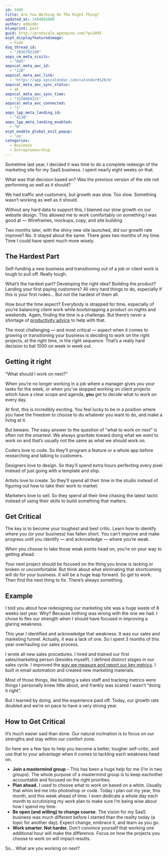 ```yaml
---
id: 3495
title: Are You Working On The Right Thing?
updated_at: 1404802800
author: adminbc
blueprint: post
guid: http://prodscale.wpengine.com/?p=3495
ecpt_displayfeaturedimage:
  - hide
dsq_thread_id:
  - "2826792199"
aops_cm_meta_visits:
  - "895"
aopscal_meta_aoc_id:
  - "120"
aopscal_meta_aoc_link:
  - 'https://app.opscalendar.com/calendar#120/m'
aopscal_meta_aoc_sync_status:
  - ok
aopscal_meta_aoc_sync_time:
  - "1538668131"
aopscal_meta_aoc_connected:
  - "1"
aops_lpp_meta_landing_id:
  - "4138"
aops_lpp_meta_landing_enabled:
  - "0"
ecpt_enable_global_exit_popup:
  - 'on'
categories:
  - Business
  - Entrepreneurship
---
```

Sometime last year, I decided it was time to do a complete redesign of the marketing site for my SaaS business. I spent nearly eight weeks on that.

What was that decision based on? Was the previous version of the site not performing as well as it should?

We had traffic and customers, but growth was slow. Too slow. Something wasn&#8217;t working as well as it should.

Without any hard data to support this, I blamed our slow growth on our website design. This allowed me to work comfortably on something I was good at &#8212; Wireframes, mockups, copy, and site building.

Two months later, with the shiny new site launched, did our growth rate improve? No. It stayed about the same. There goes two months of my time. Time I could have spent much more wisely.

## The Hardest Part

Self-funding a new business and transitioning out of a job or client work is tough to pull off. Really tough.

What&#8217;s the hardest part? Developing the right idea? Building the product? Landing your first paying customers? All very hard things to do, especially if this is your first rodeo&#8230; But not the hardest of them all.

How bout the time aspect? Everybody is strapped for time, especially of you&#8217;re balancing client work while bootstrapping a product on nights and weekends. Again, finding the time is a challenge. But there&#8217;s never a shortage of [productivity advice](http://productizeandscale.com/productivity-routine-changes-get-things-done/) to help with that.

The most challenging &#8212; and most critical &#8212; aspect when it comes to growing or transitioning your business is deciding to work on the right projects, at the right time, in the right sequence. That&#8217;s a really hard decision to bat 1000 on week in week out.

## Getting it right

&#8220;What should I work on next?&#8221;

When you&#8217;re no longer working in a job where a manager gives you your tasks for the week, or when you&#8217;ve stopped working on client projects which have a clear scope and agenda, **you** get to decide what to work on every day.

At first, this is incredibly exciting. You feel lucky to be in a position where you have the freedom to choose to do whatever you want to do, and make a living at it.

But beware. The easy answer to the question of &#8220;what to work on next&#8221; is often not the smartest. We always gravitate toward doing what we _want_ to work on and that&#8217;s usually not the same as what we _should_ work on.

Coders love to code. So they&#8217;ll program a feature or a whole app before researching and talking to customers.

Designers love to design. So they&#8217;ll spend extra hours perfecting every pixel instead of just going with a template and ship.

Artists love to create. So they&#8217;ll spend all their time in the studio instead of figuring out how to take their work to market.

Marketers love to sell. So they spend all their time chasing the latest tactic instead of using their skills to build something that matters.

## Get Critical

The key is to become your toughest and best critic. Learn how to identify where you (or your business) has fallen short. You can&#8217;t improve and make progress until you identify &#8212; and acknowledge &#8212; where you&#8217;re weak.

When you choose to take those weak points head on, you&#8217;re on your way to getting ahead.

Your next project should be focused on the thing you know is lacking or broken or uncomfortable. But think about what eliminating that shortcoming will do for your business. It will be a huge leap forward. So get to work. Then find the next thing to fix. There&#8217;s always something.

## Example

I told you about how redesigning our marketing site was a huge waste of 8 weeks last year. Why? Because nothing was wrong with the one we had. I chose to flex our strength when I should have focused in improving a glaring weakness.

This year I identified and acknowledge that weakness. It was our sales and marketing funnel. Actually, it was a lack of one. So I spent 3 months of this year overhauling our sales process.

I wrote all new sales procedures. I hired and trained our first sales/marketing person (besides myself). I defined distinct stages in our sales cycle. I improved the [way we measure and report our key metrics](http://productizeandscale.com/taming-metrics). I built in email automation and created new marketing materials.

Most of those things, like building a sales staff and tracking metrics were things I personally knew little about, and frankly was scared I wasn&#8217;t &#8220;doing it right&#8221;.

But I learned by doing, and the experience paid off. Today, our growth rate doubled and we&#8217;re on pace to have a very strong year.

## How to Get Critical

It&#8217;s much easier said than done. Our natural inclination is to focus on our strengths and stay within our comfort zone.

So here are a few tips to help you become a better, tougher self-critic, and use that to your advantage when it comes to tackling each weakness head on.

  * **Join a mastermind group** &#8211; This has been a huge help for me (I&#8217;m in two groups). The whole purpose of a mastermind group is to keep eachother accountable and focused on the right priorities.
  * **Plan ahead.** I used to choose what to work on based on a whim. Usually that whim led me into photoshop or code. Today I plan out my year, this month, and this week ahead of time. I even dedicate a whole day each month to scrutinizing my work plan to make sure I&#8217;m being wise about how I spend my time.
  * **Be open (and willing) to change course.** The vision for my SaaS business was much different before I started than the reality today (a topic for another day). Expect change, embrace it, and learn as you go.
  * **Work smarter. Not harder.** Don&#8217;t convince yourself that working one additional hour will make the difference. Focus on how the projects you choose to work on will impact results.

So&#8230; What are you working on next?